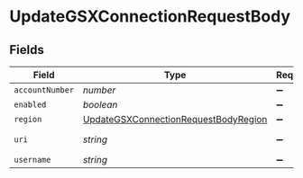 # UpdateGSXConnectionRequestBody


## Fields

| Field                                                                                                   | Type                                                                                                    | Required                                                                                                | Description                                                                                             | Example                                                                                                 |
| ------------------------------------------------------------------------------------------------------- | ------------------------------------------------------------------------------------------------------- | ------------------------------------------------------------------------------------------------------- | ------------------------------------------------------------------------------------------------------- | ------------------------------------------------------------------------------------------------------- |
| `accountNumber`                                                                                         | *number*                                                                                                | :heavy_minus_sign:                                                                                      | N/A                                                                                                     | 123456                                                                                                  |
| `enabled`                                                                                               | *boolean*                                                                                               | :heavy_minus_sign:                                                                                      | N/A                                                                                                     |                                                                                                         |
| `region`                                                                                                | [UpdateGSXConnectionRequestBodyRegion](../../models/operations/updategsxconnectionrequestbodyregion.md) | :heavy_minus_sign:                                                                                      | N/A                                                                                                     |                                                                                                         |
| `uri`                                                                                                   | *string*                                                                                                | :heavy_minus_sign:                                                                                      | N/A                                                                                                     | https://gsxws2.apple.com/gsx-ws/services/am/asp                                                         |
| `username`                                                                                              | *string*                                                                                                | :heavy_minus_sign:                                                                                      | N/A                                                                                                     | applegsx@company.com                                                                                    |